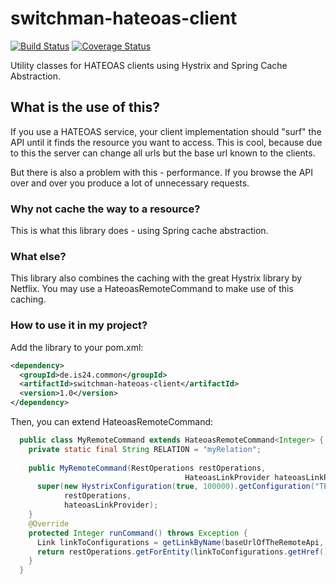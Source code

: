 # switchman-hateoas-client
[![Build Status](https://api.travis-ci.org/ImmobilienScout24/switchman-hateoas-client.svg?branch=master)](https://travis-ci.org/ImmobilienScout24/switchman-hateoas-client)
[![Coverage Status](https://coveralls.io/repos/ImmobilienScout24/switchman-hateoas-client/badge.svg)](https://coveralls.io/r/ImmobilienScout24/switchman-hateoas-client)

Utility classes for HATEOAS clients using Hystrix and Spring Cache Abstraction.

## What is the use of this?

If you use a HATEOAS service, your client implementation should "surf" the API until it finds the resource you want to access.
This is cool, because due to this the server can change all urls but the base url known to the clients.

But there is also a problem with this - performance. If you browse the API over and over you produce a lot of unnecessary
requests. 

### Why not cache the way to a resource?

This is what this library does - using Spring cache abstraction.

### What else?

This library also combines the caching with the great Hystrix library by Netflix. You may use a HateoasRemoteCommand to
make use of this caching.

### How to use it in my project?

Add the library to your pom.xml:

```xml
<dependency>
  <groupId>de.is24.common</groupId>
  <artifactId>switchman-hateoas-client</artifactId>
  <version>1.0</version>
</dependency>
```

Then, you can extend HateoasRemoteCommand:

```java
  public class MyRemoteCommand extends HateoasRemoteCommand<Integer> {        
    private static final String RELATION = "myRelation";
    
    public MyRemoteCommand(RestOperations restOperations,
                                       HateoasLinkProvider hateoasLinkProvider) {
      super(new HystrixConfiguration(true, 100000).getConfiguration("TEST"), 
            restOperations, 
            hateoasLinkProvider);
    }
    @Override
    protected Integer runCommand() throws Exception {
      Link linkToConfigurations = getLinkByName(baseUrlOfTheRemoteApi, RELATION).expand();
      return restOperations.getForEntity(linkToConfigurations.getHref(), Integer.class);
    }
  }
```

